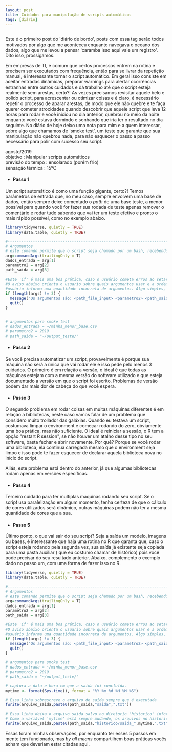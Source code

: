 ```yaml
---
layout: post
title: Cuidados para manipulação de scripts automáticos
tags: [diário]
---  
```

##

 Este é o primeiro post do 'diário de bordo', posts com essa tag serão todos motivados por algo que me aconteceu enquanto navegava o oceano dos dados, algo que me levou a pensar 'caramba isso aqui vale um registro'. Dito isso, prossigamos.  
 
 Em empresas de TI, é comum que certos processos entrem na rotina e precisem ser executados com frequência, então para se livrar da repetição manual, é interessante tornar o script automático. Em geral isso consiste em aceitar entradas dinâmicas, preparar warnings para alertar ocorrências estranhas entre outros cuidados e dá trabalho até que o script esteja realmente sem arestas, certo?! As vezes precisamos revisitar aquele belo e polido script, para acrescentar ou otimizar coisas e é claro, é necessário repetir o processo de aparar arestas, de modo que ele não quebre e te faça querer cometer atrocidades quando descobrir que aquele script que leva 12 horas para rodar e você iniciou no dia anterior, quebrou no meio da noite enquanto você estava dormindo e sonhando que iria ter o resultado no dia seguinte. No diário de hoje deixo uma nota para mim e a quem interessar, sobre algo que chamamos de 'smoke test', um teste que garante que sua manipulação não quebrou nada, para não esquecer o passo a passo necessário para polir com sucesso seu script. 
 
 agosto/2019  
 objetivo : Manipular scripts automáticos  
 previsão do tempo : ensolarado (porém frio)  
 sensação térmica : 15°C

- #### Passo 1  
Um script automático é como uma função gigante, certo?! Temos parâmetros de entrada que, no meu caso, sempre envolvem uma base de dados, então sempre deixe comentado o *path* de uma base teste, a menor possível para quando você for fazer sua rodada de teste apenas remover o comentário e rodar tudo sabendo que vai ter um teste efetivo e pronto o mais rápido possível, como no exemplo abaixo.

```r
library(tidyverse, quietly = TRUE)
library(data.table, quietly = TRUE)

#----------------------------------------------------------------------
# Argumentos
# este comando permite que o script seja chamado por um bash, recebendo dele os argumentos setados (recomendo checar o help do commandArgs)
arg=commandArgs(trailingOnly = T)
dados_entrada = arg[1]
parametro2 = arg[2]
path_saida = arg[3]

#Este 'if' é mais uma boa prática, caso o usuário cometa erros ao setar os argumentos, o script para na hora, e retorna um aviso.
#O aviso abaixo orienta o usuario sobre quais argumentos usar e a ordem em que devem ser informados. É ativado quando o 
#usuário informa uma quantidade incorreta de argumentos. Algo simples, normalmente um script precisa de vários avisos e checkups. 
if (length(args) != 3) {
  message("Os argumentos são: <path_file_input> <parametro2> <path_saida> \n O script assume entrada zipada")
  quit()
}


# argumentos para smoke test
# dados_entrada = ~/minha_menor_base.csv
# parametro2 = 2019
# path_saida = "~/output_teste/"

```

- #### Passo 2
Se você precisa automatizar um script, provavelmente é porque sua máquina não será a única que vai rodar ele e isso pede pelo menos 3 cuidados. O primeiro é em relação a versão, o ideal é que todas as máquinas estejam com a mesma versão do software utilizado e que esteja documentado a versão em que o script foi escrito. Problemas de versão podem dar mais dor de cabeça do que você espera.

- #### Passo 3
O segundo problema em rodar coisas em muitas máquinas diferentes é em relação a bibliotecas, neste caso vamos falar de um problema que considero muito trollador das galáxias. Quando eu testava um script, costumava limpar o environment e começar rodando do zero, obviamente uma boa prática, mas não suficiente. O ideal é reiniciar a sessão, o R tem a opção "restart R session", se não houver um atalho desse tipo no seu software, basta fechar e abrir novamente. Por quê? Porque se você rodar uma biblioteca, ela continua carregada mesmo que o environment seja limpo e isso pode te fazer esquecer de declarar aquela biblioteca nova no início do script. 

Aliás, este problema está dentro do anterior, já que algumas bibliotecas rodam apenas em versões específicas. 

- #### Passo 4  
Terceiro cuidado para ter multiplas maquinas rodando seu script. Se o script usa paralelização em algum momento, tenha certeza de que o cálculo de cores utilizados será dinâmico, outras máquinas podem não ter a mesma quantidade de cores que a sua.

- #### Passo 5  
Último ponto, o que vai sair do seu script? Seja a saída um modelo, imagens ou bases, é interessante que haja uma rotina no R que garanta que, caso o script esteja rodando pela segunda vez, sua saída já existente seja copiada para uma pasta auxiliar ( que eu costumo chamar de histórico) pois você pode precisar do seu resultado anterior. Abaixo, complemento o exemplo dado no passo um, com uma forma de fazer isso no R.

```r
library(tidyverse, quietly = TRUE)
library(data.table, quietly = TRUE)

#----------------------------------------------------------------------
# Argumentos
# este comando permite que o script seja chamado por um bash, recebendo dele os argumentos setados (recomendo checar o help do commandArgs)
arg=commandArgs(trailingOnly = T)
dados_entrada = arg[1]
parametro2 = arg[2]
path_saida = arg[3]

#Este 'if' é mais uma boa prática, caso o usuário cometa erros ao setar os argumentos, o script para na hora, e retorna um aviso.
#O aviso abaixo orienta o usuario sobre quais argumentos usar e a ordem em que devem ser informados. É ativado quando o 
#usuário informa uma quantidade incorreta de argumentos. Algo simples, normalmente um script precisa de vários avisos e checkups. 
if (length(args) != 3) {
  message("Os argumentos são: <path_file_input> <parametro2> <path_saida> \n O script assume entrada zipada")
  quit()
}

# argumentos para smoke test
# dados_entrada = ~/minha_menor_base.csv
# parametro2 = 2019
# path_saida = "~/output_teste/"

# captura a data e hora em que a saida foi concluída.
mytime <- format(Sys.time(), format = "%Y_%m_%d_%H_%M_%S")

# Essa linha sobrescreve o arquivo de saída sempre que é executada
fwrite(arquivo_saida,paste0(path_saida,"saida",".txt"))

# Essa linha deixa o arquivo_saida salvo no diretorio 'historico' informando a data em que ele foi gerado.
# Como a variável 'mytime' está sempre mudando, os arquivos no historico não serão sobrescritos
fwrite(arquivo_saida,paste0(path_saida,"historico/saida_",mytime,".txt"))
```

Essas foram minhas observações, por enquanto ter esses 5 passos em mente tem funcionado, mas *by all means* compartilhem boas práticas vocês acham que deveriam estar citadas aqui.  

